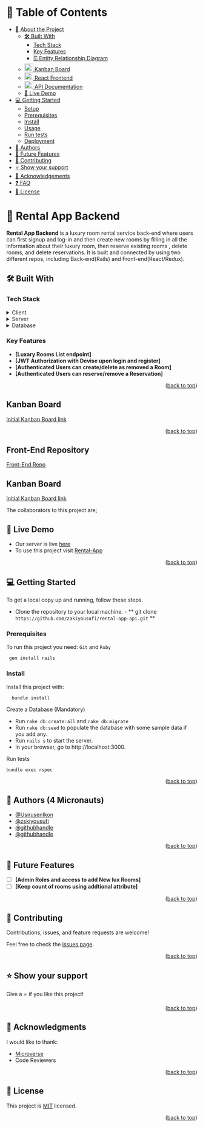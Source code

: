 <a name="readme-top"></a>

<!--
HOW TO USE:
This is an example of how you may give instructions on setting up your project locally.

Modify this file to match your project and remove sections that don't apply.

REQUIRED SECTIONS:
- Table of Contents
- About the Project
  - Built With
  - Live Demo
- Getting Started
- Authors
- Future Features
- Contributing
- Show your support
- Acknowledgements
- License

After you're finished please remove all the comments and instructions!
-->

<!-- TABLE OF CONTENTS -->

# 📗 Table of Contents

- [📖 About the Project](#about-project)
  - [🛠 Built With](#built-with)
    - [Tech Stack](#tech-stack)
    - [Key Features](#key-features)
    - [🖺 Entity Relationship Diagram](#er-diagram)
  - [<img src="https://cdn-icons-png.flaticon.com/512/5360/5360804.png" width="23" height="20"/> Kanban Board](#kanban-board)
  - [<img src="https://upload.wikimedia.org/wikipedia/commons/thumb/a/a7/React-icon.svg/539px-React-icon.svg.png" width="23" height="20"/> React Frontend](#react-frontend)
  - [<img src="https://emojipedia-us.s3.amazonaws.com/source/microsoft-teams/337/spiral-notepad_1f5d2-fe0f.png" width="23" height="20"/> API Documentation](#api-docs)
  - [🚀 Live Demo](#live-demo)
- [💻 Getting Started](#getting-started)
  - [Setup](#setup)
  - [Prerequisites](#prerequisites)
  - [Install](#install)
  - [Usage](#usage)
  - [Run tests](#run-tests)
  - [Deployment](#triangular_flag_on_post-deployment)
- [👥 Authors](#authors)
- [🔭 Future Features](#future-features)
- [🤝 Contributing](#contributing)
- [⭐️ Show your support](#support)
- [🙏 Acknowledgements](#acknowledgements)
- [❓ FAQ](#faq)
- [📝 License](#license)

<!-- PROJECT DESCRIPTION -->

# 📖 Rental App Backend <a name="about-project"></a>

**Rental App Backend** is a luxury room rental service back-end where users can first signup and log-in and then create new rooms by filling in all the information about their luxury room, then reserve existing rooms , delete rooms, and delete reservations. It is built and connected by using two different repos, including Back-end(Rails) and Front-end(React/Redux).


## 🛠 Built With <a name="built-with"></a>

### Tech Stack <a name="tech-stack"></a>

<details>
  <summary>Client</summary>
  <ul>
    <li><a href="https://reactjs.org/">React.js</a></li>
  </ul>
</details>

<details>
  <summary>Server</summary>
  <ul>
    <li>Rails</li>
  </ul>
</details>

<details>
<summary>Database</summary>
  <ul>
    <li><a href="https://www.postgresql.org/">PostgreSQL</a></li>
  </ul>
</details>

<!-- Features -->

### Key Features <a name="key-features"></a>

- **[Luxary Rooms List endpoint]**
- **[JWT Authorization with Devise upon login and register]**
- **[Authenticated Users can create/delete as removed a Room]**
- **[Authenticated Users can reserve/remove a Reservation]**

<p align="right">(<a href="#readme-top">back to top</a>)</p>


## Kanban Board <a name="kanban-board"></a>

  [Initial Kanban Board link](https://github.com/users/zakiyousufi/projects/4)


<p align="right">(<a href="#readme-top">back to top</a>)</p>


## Front-End Repository <a name="backend-repo"></a>

  [Front-End Repo]()

## Kanban Board <a name="kanban-board"></a>

  [Initial Kanban Board link](https://github.com/users/zakiyousufi/projects/4)

The collaborators to this project  are;



<!-- React Frontend -->


## 🚀 Live Demo <a name="live-demo"></a>

- Our server is live [here]()
- To use this project visit [Rental-App]()

<p align="right">(<a href="#readme-top">back to top</a>)</p>

<!-- GETTING STARTED -->

## 💻 Getting Started <a name="getting-started"></a>

To get a local copy up and running, follow these steps.

- Clone the repository to your local machine. - ** git clone `https://github.com/zakiyousufi/rental-app-api.git` **

### Prerequisites

To run this project you need:
`Git` and `Ruby`

```
 gem install rails
```

### Install

Install this project with:

```
  bundle install
```

Create a Database (Mandatory)

- Run `rake db:create:all` and `rake db:migrate`
- Run `rake db:seed` to populate the database with some sample data if you add any.
- Run `rails s` to start the server.
- In your browser, go to http://localhost:3000.

Run tests

```
bundle exec rspec
```

<p align="right">(<a href="#readme-top">back to top</a>)</p>

<!-- AUTHORS -->

## 👥 Authors (4 Micronauts) <a name="authors"></a>

- [@UsirusenIkon](https://github.com/UsirusenIkon)
- [@zskiyousufi](https://github.com/zakiyousufi)
- [@githubhandle](https://github.com/Profsain)
- [@githubhandle](https://github.com/soulemanou-software)

<p align="right">(<a href="#readme-top">back to top</a>)</p>

<!-- FUTURE FEATURES -->

## 🔭 Future Features <a name="future-features"></a>

- [ ] **[Admin Roles and access to add New lux Rooms]**
- [ ] **[Keep count of rooms using addtional attribute]**

<p align="right">(<a href="#readme-top">back to top</a>)</p>

<!-- CONTRIBUTING -->

## 🤝 Contributing <a name="contributing"></a>

Contributions, issues, and feature requests are welcome!

Feel free to check the [issues page](../../issues/).

<p align="right">(<a href="#readme-top">back to top</a>)</p>

<!-- SUPPORT -->

## ⭐️ Show your support <a name="support"></a>

Give a ⭐️ if you like this project!

<p align="right">(<a href="#readme-top">back to top</a>)</p>

<!-- ACKNOWLEDGEMENTS -->

## 🙏 Acknowledgments <a name="acknowledgements"></a>

I would like to thank:

- [Microverse](https://www.microverse.org/)
- Code Reviewers

<p align="right">(<a href="#readme-top">back to top</a>)</p>

<!-- LICENSE -->

## 📝 License <a name="license"></a>

This project is [MIT](./MIT.md) licensed.

<p align="right">(<a href="#readme-top">back to top</a>)</p>
